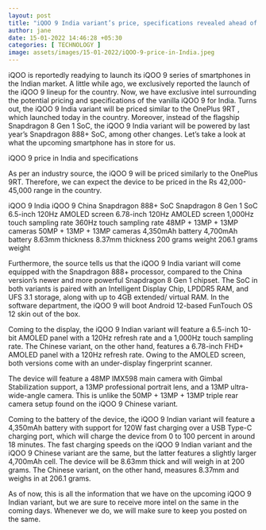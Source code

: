 ```yaml
---
layout: post
title: "iQOO 9 India variant’s price, specifications revealed ahead of official launch"
author: jane 
date: 15-01-2022 14:46:28 +05:30 
categories: [ TECHNOLOGY ] 
image: assets/images/15-01-2022/iQOO-9-price-in-India.jpeg
---
```

iQOO is reportedly readying to launch its iQOO 9 series of smartphones in the Indian market. A little while ago, we exclusively reported the launch of the iQOO 9 lineup for the country. Now, we have exclusive intel surrounding the potential pricing and specifications of the vanilla iQOO 9 for India. Turns out, the iQOO 9 India variant will be priced similar to the OnePlus 9RT , which launched today in the country. Moreover, instead of the flagship Snapdragon 8 Gen 1 SoC, the iQOO 9 India variant will be powered by last year’s Snapdragon 888+ SoC, among other changes. Let’s take a look at what the upcoming smartphone has in store for us.

iQOO 9 price in India and specifications

As per an industry source, the iQOO 9 will be priced similarly to the OnePlus 9RT. Therefore, we can expect the device to be priced in the Rs 42,000-45,000 range in the country.

iQOO 9 India iQOO 9 China Snapdragon 888+ SoC Snapdragon 8 Gen 1 SoC 6.5-inch 120Hz AMOLED screen 6.78-inch 120Hz AMOLED screen 1,000Hz touch sampling rate 360Hz touch sampling rate 48MP + 13MP + 13MP cameras 50MP + 13MP + 13MP cameras 4,350mAh battery 4,700mAh battery 8.63mm thickness 8.37mm thickness 200 grams weight 206.1 grams weight

Furthermore, the source tells us that the iQOO 9 India variant will come equipped with the Snapdragon 888+ processor, compared to the China version’s newer and more powerful Snapdragon 8 Gen 1 chipset. The SoC in both variants is paired with an Intelligent Display Chip, LPDDR5 RAM, and UFS 3.1 storage, along with up to 4GB extended/ virtual RAM. In the software department, the iQOO 9 will boot Android 12-based FunTouch OS 12 skin out of the box.

Coming to the display, the iQOO 9 Indian variant will feature a 6.5-inch 10-bit AMOLED panel with a 120Hz refresh rate and a 1,000Hz touch sampling rate. The Chinese variant, on the other hand, features a 6.78-inch FHD+ AMOLED panel with a 120Hz refresh rate. Owing to the AMOLED screen, both versions come with an under-display fingerprint scanner.

The device will feature a 48MP IMX598 main camera with Gimbal Stabilization support, a 13MP professional portrait lens, and a 13MP ultra-wide-angle camera. This is unlike the 50MP + 13MP + 13MP triple rear camera setup found on the iQOO 9 Chinese variant.

Coming to the battery of the device, the iQOO 9 Indian variant will feature a 4,350mAh battery with support for 120W fast charging over a USB Type-C charging port, which will charge the device from 0 to 100 percent in around 18 minutes. The fast charging speeds on the iQOO 9 Indian variant and the iQOO 9 Chinese variant are the same, but the latter features a slightly larger 4,700mAh cell. The device will be 8.63mm thick and will weigh in at 200 grams. The Chinese variant, on the other hand, measures 8.37mm and weighs in at 206.1 grams.

As of now, this is all the information that we have on the upcoming iQOO 9 Indian variant, but we are sure to receive more intel on the same in the coming days. Whenever we do, we will make sure to keep you posted on the same.